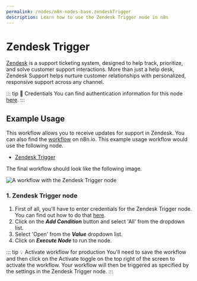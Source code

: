 ```yaml
---
permalink: /nodes/n8n-nodes-base.zendeskTrigger
description: Learn how to use the Zendesk Trigger node in n8n
---
```


# Zendesk Trigger

[Zendesk](https://www.zendesk.com/) is a support ticketing system, designed to help track, prioritize, and solve customer support interactions. More than just a help desk, Zendesk Support helps nurture customer relationships with personalized, responsive support across any channel.

::: tip 🔑 Credentials
You can find authentication information for this node [here](../../../credentials/Zendesk/README.md).
:::

## Example Usage

This workflow allows you to receive updates for support in Zendesk. You can also find the [workflow](https://n8n.io/workflows/648) on n8n.io. This example usage workflow would use the following node.
- [Zendesk Trigger]()

The final workflow should look like the following image.

![A workflow with the Zendesk Trigger node](REDACTED)

### 1. Zendesk Trigger node

1. First of all, you'll have to enter credentials for the Zendesk Trigger node. You can find out how to do that [here](../../../credentials/Zendesk/README.md).
2. Click on the ***Add Condition*** button and select 'All' from the dropdown list.
3. Select 'Open' from the ***Value*** dropdown list.
4. Click on ***Execute Node*** to run the node.

::: tip 💡 Activate workflow for production
You'll need to save the workflow and then click on the Activate toggle on the top right of the screen to activate the workflow. Your workflow will then be triggered as specified by the settings in the Zendesk Trigger node.
:::
